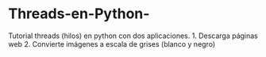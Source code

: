 # Threads-en-Python-
Tutorial threads (hilos) en python con dos aplicaciones. 1. Descarga páginas web  2. Convierte imágenes a escala de grises (blanco y negro)
